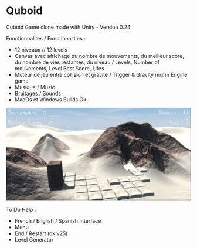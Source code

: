 # Quboid
 Cuboid Game clone made with Unity - Version 0.24

Fonctionnalites / Fonctionalities :
- 12 niveaux // 12 levels
- Canvas avec affichage du nombre de mouvements, du meilleur score, du nombre de vies restantes, du niveau / Levels, Number of mouvements, Level Best Score, Lifes
- Moteur de jeu entre collision et gravite / Trigger & Gravity mix in Engine game
- Musique / Music
- Bruitages / Sounds
- MacOs et Windows Builds Ok

<img src="Capture.png" width="640">

To Do Help :
- French / English / Spanish Interface
- Menu
- End / Restart (ok v25)
- Level Generator
